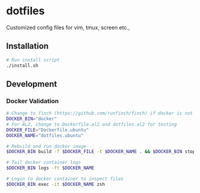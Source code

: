 # dotfiles
Customized config files for vim, tmux, screen etc.,

## Installation

```bash
# Run install script
./install.sh
```

## Development
### Docker Validation

```bash
# Change to finch (https://github.com/runfinch/finch) if docker is not available
DOCKER_BIN="docker"
# For AL2, change to Dockerfile.al2 and dotfiles.al2 for testing 
DOCKER_FILE="Dockerfile.ubuntu"
DOCKER_NAME="dotfiles.ubuntu"

# Rebuild and run docker image
$DOCKER_BIN build -f $DOCKER_FILE -t $DOCKER_NAME . && $DOCKER_BIN stop $DOCKER_NAME && $DOCKER_BIN rm $DOCKER_NAME && $DOCKER_BIN run -t -d --name $DOCKER_NAME $DOCKER_NAME

# Tail docker container logs
$DOCKER_BIN logs -ft $DOCKER_NAME

# Login to docker container to inspect files
$DOCKER_BIN exec -it $DOCKER_NAME zsh
```
